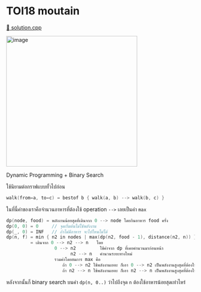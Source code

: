 # TOI18 moutain

[🎉 solution.cpp](./toi18_moutain.cpp)

<img width="350" alt="image" src="https://github.com/krist7599555/toi/assets/19445033/2caed7c8-5601-4969-9dea-a54da40ceb11">

Dynamic Programming + Binary Search

ใช้นิยามต่อกราฟแบบทั้วไปก่อน

```cpp
walk(from=a, to=c) = bestof b { walk(a, b) --> walk(b, c) }
```

ในที่นี้ค่าของเราคือจำนวนอาหารที่ต้องใช้ operation `-->` เลยเป็นค่า `max`

```cpp
dp(node, food) = พลังงานน้อยสุดที่เดินจาก 0 --> node โดยกินอาหาร food ครั้ง
dp(0, 0) = 0     // จุดเริ่มต้นไม่ใช้พลังงาน
dp(_, 0) = INF   // ถ้าไม่มีอาหาร จะไปไหนไม่ได้
dp(n, f) = min { n2 in nodes | max(dp(n2, food - 1), distance(n2, n)) }
         = เดินจาก 0 --> n2 --> n   โดย
                  0 --> n2         ใช้ค่าจาก dp ที่เคยคำนวนมาก่อนหน้า
                        n2 --> n   คำนวนระยะทางใหม่
                  รวมค่าโดยสมการ max คือ
                     ถ้า 0 --> n2 ใช้พลังงานเยอะ ก็เอา 0 --> n2 เป็นพลังงานสูงสุดที่ต้องใช้
                     ถ้า n2 --> n ใช้พลังงานเยอะ ก็เอา n2 --> n เป็นพลังงานสูงสุดที่ต้องใช้
```

หลังจากนั้นก็ binary search บนค่า `dp(n, 0..)` ว่าไปถึงจุด `n` ต้องใช้อาหารน้อยสุดเท่าไหร่
